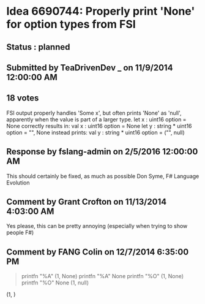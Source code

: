 # Idea 6690744: Properly print 'None' for option types from FSI #

## Status : planned

## Submitted by TeaDrivenDev _ on 11/9/2014 12:00:00 AM

## 18 votes

FSI output properly handles 'Some x', but often prints 'None' as 'null', apparently when the value is part of a larger type.
let x : uint16 option = None
correctly results in: val x : uint16 option = None
let y : string * uint16 option = "", None
instead prints: val y : string * uint16 option = ("", null)

## Response by fslang-admin on 2/5/2016 12:00:00 AM

This should certainly be fixed, as much as possible
Don Syme, F# Language Evolution


## Comment by Grant Crofton on 11/13/2014 4:03:00 AM

Yes please, this can be pretty annoying (especially when trying to show people F#)

## Comment by FANG Colin on 12/7/2014 6:35:00 PM

> printfn "%A" (1, None)
printfn "%A" None
printfn "%O" (1, None)
printfn "%O" None
(1, null)
<null>
(1, )
<null>
